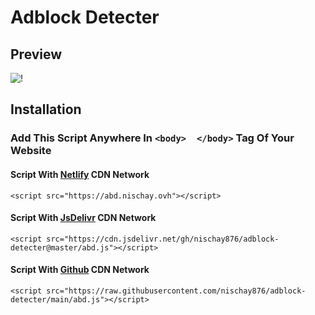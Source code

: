 # Adblock Detecter
## Preview
![!](https://i.imgur.com/zPU6g1Y.png)
## Installation
### Add This Script Anywhere In `<body>  </body>` Tag Of Your Website
#### Script With [Netlify](https://netlify.com) CDN Network
```
<script src="https://abd.nischay.ovh"></script>
```
#### Script With [JsDelivr](https://jsdelivr.net) CDN Network
```
<script src="https://cdn.jsdelivr.net/gh/nischay876/adblock-detecter@master/abd.js"></script>
```
#### Script With [Github](https://github.com) CDN Network
```
<script src="https://raw.githubusercontent.com/nischay876/adblock-detecter/main/abd.js"></script>
```
